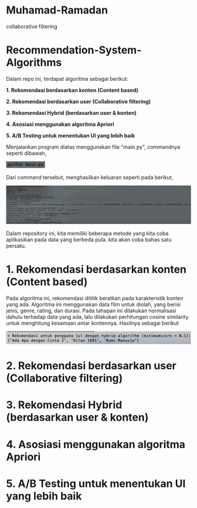 # Muhamad-Ramadan
collaborative filtering
# Recommendation-System-Algorithms
Dalam repo ini, terdapat algoritma sebagai berikut:

**1. Rekomendasi berdasarkan konten (Content based)**

**2. Rekomendasi berdasarkan user (Collaborative filtering)**

**3. Rekomendasi Hybrid (berdasarkan user & konten)**

**4. Asosiasi menggunakan algoritma Apriori**

**5. A/B Testing untuk menentukan UI yang lebih baik**


Menjalankan program diatas menggunakan file "main.py", commandnya seperti dibawah,

![gambar1](image/command.png)

Dari command tersebut, menghasilkan keluaran seperti pada berikut,

![gambar2](image/result_program.png)


Dalam repository ini, kita memiliki beberapa metode yang kita coba aplikasikan pada data yang berbeda pula. kita akan coba bahas satu persatu.

# 1. Rekomendasi berdasarkan konten (Content based)

Pada algoritma ini, rekomendasi dititik beratkan pada karakteristik konten yang ada. Algoritma ini menggunakan data film untuk diolah, yang berisi jenis, genre, rating, dan durasi. Pada tahapan ini dilakukan normalisasi dahulu terhadap data yang ada, lalu dilakukan perhitungan cosine similarity untuk menghitung kesamaan antar kontennya. Hasilnya sebagai berikut

![gambar3](image/result_hybrid.png)

# 2. Rekomendasi berdasarkan user (Collaborative filtering)

# 3. Rekomendasi Hybrid (berdasarkan user & konten)

# 4. Asosiasi menggunakan algoritma Apriori

# 5. A/B Testing untuk menentukan UI yang lebih baik
